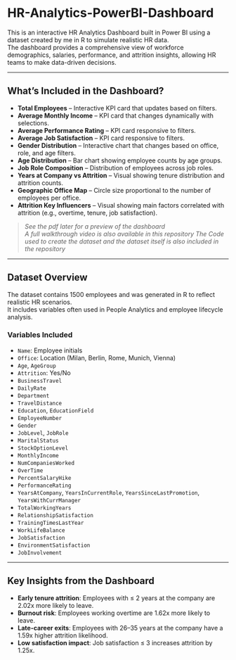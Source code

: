 # HR-Analytics-PowerBI-Dashboard

This is an interactive HR Analytics Dashboard built in Power BI using a dataset created by me in R to simulate realistic HR data.  
The dashboard provides a comprehensive view of workforce demographics, salaries, performance, and attrition insights, allowing HR teams to make data-driven decisions.

---

## What’s Included in the Dashboard?

- **Total Employees** – Interactive KPI card that updates based on filters.
- **Average Monthly Income** – KPI card that changes dynamically with selections.
- **Average Performance Rating** – KPI card responsive to filters.
- **Average Job Satisfaction** – KPI card responsive to filters.
- **Gender Distribution** – Interactive chart that changes based on office, role, and age filters.
- **Age Distribution** – Bar chart showing employee counts by age groups.
- **Job Role Composition** – Distribution of employees across job roles.
- **Years at Company vs Attrition** – Visual showing tenure distribution and attrition counts.
- **Geographic Office Map** – Circle size proportional to the number of employees per office.
- **Attrition Key Influencers** – Visual showing main factors correlated with attrition (e.g., overtime, tenure, job satisfaction).

> *See the pdf later for a preview of the dashboard*  
> *A full walkthrough video is also available in this repository*
> *The Code used to create the dataset and the dataset itself is also included in the repository*
 
---

## Dataset Overview

The dataset contains 1500 employees and was generated in R to reflect realistic HR scenarios.  
It includes variables often used in People Analytics and employee lifecycle analysis.

### Variables Included
- `Name`: Employee initials  
- `Office`: Location (Milan, Berlin, Rome, Munich, Vienna)  
- `Age`, `AgeGroup`  
- `Attrition`: Yes/No  
- `BusinessTravel`  
- `DailyRate`  
- `Department`  
- `TravelDistance`  
- `Education`, `EducationField`  
- `EmployeeNumber`  
- `Gender`  
- `JobLevel`, `JobRole`  
- `MaritalStatus`  
- `StockOptionLevel`  
- `MonthlyIncome`  
- `NumCompaniesWorked`  
- `OverTime`  
- `PercentSalaryHike`  
- `PerformanceRating`  
- `YearsAtCompany`, `YearsInCurrentRole`, `YearsSinceLastPromotion`, `YearsWithCurrManager`  
- `TotalWorkingYears`  
- `RelationshipSatisfaction`  
- `TrainingTimesLastYear`  
- `WorkLifeBalance`  
- `JobSatisfaction`  
- `EnvironmentSatisfaction`  
- `JobInvolvement`

---

## Key Insights from the Dashboard
- **Early tenure attrition**: Employees with ≤ 2 years at the company are 2.02x more likely to leave.
- **Burnout risk**: Employees working overtime are 1.62x more likely to leave.
- **Late-career exits**: Employees with 26–35 years at the company have a 1.59x higher attrition likelihood.
- **Low satisfaction impact**: Job satisfaction ≤ 3 increases attrition by 1.25x.

